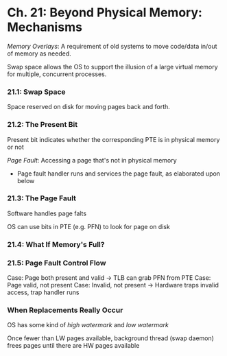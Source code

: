 # Ch. 21: Beyond Physical Memory: Mechanisms

_Memory Overlays_: A requirement of old systems to move code/data in/out of memory as needed.

Swap space allows the OS to support the illusion of a large virtual memory for multiple, concurrent processes.

### 21.1: Swap Space

Space reserved on disk for moving pages back and forth.

### 21.2: The Present Bit

Present bit indicates whether the corresponding PTE is in physical memory or not

_Page Fault_: Accessing a page that's not in physical memory
  - Page fault handler runs and services the page fault, as elaborated upon below

### 21.3: The Page Fault

Software handles page falts

OS can use bits in PTE (e.g. PFN) to look for page on disk

### 21.4: What If Memory's Full?

### 21.5: Page Fault Control Flow

Case: Page both present and valid -> TLB can grab PFN from PTE
Case: Page valid, not present
Case: Invalid, not present -> Hardware traps invalid access, trap handler runs

### When Replacements Really Occur

OS has some kind of _high watermark_ and _low watermark_

Once fewer than LW pages available, background thread (swap daemon) frees pages until there are HW pages available

